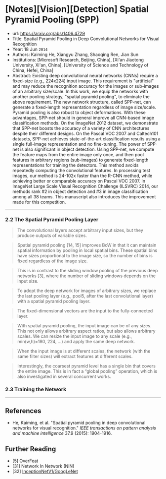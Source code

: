 # [Notes][Vision][Detection] Spatial Pyramid Pooling (SPP)

* url: https://arxiv.org/abs/1406.4729
* Title: Spatial Pyramid Pooling in Deep Convolutional Networks for Visual Recognition
* Year: 18 Jun `2014`
* Authors: Kaiming He, Xiangyu Zhang, Shaoqing Ren, Jian Sun
* Institutions: [Microsoft Research, Beijing, China], [Xi'an Jiaotong University, Xi'an, China], [University of Science and Technology of China, Hefei, China]
* Abstract: Existing deep convolutional neural networks (CNNs) require a fixed-size (e.g., 224x224) input image. This requirement is "artificial" and may reduce the recognition accuracy for the images or sub-images of an arbitrary size/scale. In this work, we equip the networks with another pooling strategy, "spatial pyramid pooling", to eliminate the above requirement. The new network structure, called SPP-net, can generate a fixed-length representation regardless of image size/scale. Pyramid pooling is also robust to object deformations. With these advantages, SPP-net should in general improve all CNN-based image classification methods. On the ImageNet 2012 dataset, we demonstrate that SPP-net boosts the accuracy of a variety of CNN architectures despite their different designs. On the Pascal VOC 2007 and Caltech101 datasets, SPP-net achieves state-of-the-art classification results using a single full-image representation and no fine-tuning. The power of SPP-net is also significant in object detection. Using SPP-net, we compute the feature maps from the entire image only once, and then pool features in arbitrary regions (sub-images) to generate fixed-length representations for training the detectors. This method avoids repeatedly computing the convolutional features. In processing test images, our method is 24-102x faster than the R-CNN method, while achieving better or comparable accuracy on Pascal VOC 2007. In ImageNet Large Scale Visual Recognition Challenge (ILSVRC) 2014, our methods rank #2 in object detection and #3 in image classification among all 38 teams. This manuscript also introduces the improvement made for this competition.

----------------------------------------------------------------------------------------------------

### 2.2 The Spatial Pyramid Pooling Layer

> The convolutional layers accept arbitrary input sizes, but they produce outputs of variable sizes.

> Spatial pyramid pooling [14, 15] improves BoW in that it can maintain spatial information by pooling in local spatial bins. These spatial bins have sizes proportional to the image size, so the number of bins is fixed regardless of the image size.

> This is in contrast to the sliding window pooling of the previous deep networks [3], where the number of sliding windows depends on the input size.

> To adopt the deep network for images of arbitrary sizes, we replace the last pooling layer (e.g., pool5, after the last convolutional layer) with a spatial pyramid pooling layer.

> The fixed-dimensional vectors are the input to the fully-connected layer.

> With spatial pyramid pooling, the input image can be of any sizes. This not only allows arbitrary aspect ratios, but also allows arbitrary scales. We can resize the input image to any scale (e.g., min(w,h)=180, 224, ...) and apply the same deep network.

> When the input image is at different scales, the network (with the same filter sizes) will extract features at different scales.

> Interestingly, the coarsest pyramid level has a single bin that covers the entire image. This is in fact a “global pooling” operation, which is also investigated in several concurrent works.

### 2.3 Training the Network

----------------------------------------------------------------------------------------------------

## References

* He, Kaiming, et al. "Spatial pyramid pooling in deep convolutional networks for visual recognition." *IEEE transactions on pattern analysis and machine intelligence* 37.9 (2015): 1904-1916.

## Further Reading

* [5] OverFeat
* [31] Network In Network (NIN)
* [32] [InceptionNetV1/GoogLeNet](https://zhuanlan.zhihu.com/p/564141144)
